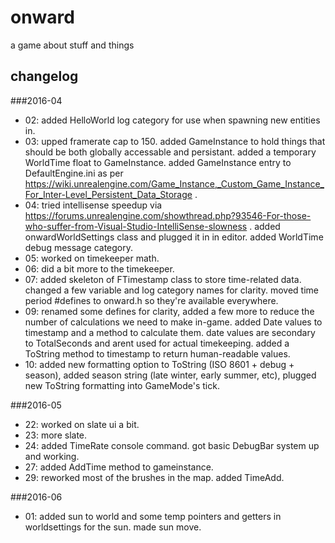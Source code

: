 onward
======
a game about stuff and things



changelog
---------

###2016-04
- 02: added HelloWorld log category for use when spawning new entities in.
- 03: upped framerate cap to 150. added GameInstance to hold things that should be both globally accessable and persistant. added a temporary WorldTime float to GameInstance. added GameInstance entry to DefaultEngine.ini as per https://wiki.unrealengine.com/Game_Instance,_Custom_Game_Instance_For_Inter-Level_Persistent_Data_Storage .
- 04: tried intellisense speedup via https://forums.unrealengine.com/showthread.php?93546-For-those-who-suffer-from-Visual-Studio-IntelliSense-slowness . added onwardWorldSettings class and plugged it in in editor. added WorldTime debug message category.
- 05: worked on timekeeper math.
- 06: did a bit more to the timekeeper.
- 07: added skeleton of FTimestamp class to store time-related data. changed a few variable and log category names for clarity. moved time period #defines to onward.h so they're available everywhere.
- 09: renamed some defines for clarity, added a few more to reduce the number of calculations we need to make in-game. added Date values to timestamp and a method to calculate them. date values are secondary to TotalSeconds and arent used for actual timekeeping. added a ToString method to timestamp to return human-readable values.
- 10: added new formatting option to ToString (ISO 8601 + debug + season), added season string (late winter, early summer, etc), plugged new ToString formatting into GameMode's tick.

###2016-05
- 22: worked on slate ui a bit.
- 23: more slate.
- 24: added TimeRate console command. got basic DebugBar system up and working.
- 27: added AddTime method to gameinstance.
- 29: reworked most of the brushes in the map. added TimeAdd.

###2016-06
- 01: added sun to world and some temp pointers and getters in worldsettings for the sun. made sun move.

